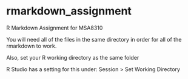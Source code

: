 # rmarkdown_assignment
R Markdown Assignment for MSA8310

You will need all of the files in the same directory in order for all of the rmarkdown to work.

Also, set your R working directory as the same folder

R Studio has a setting for this under:
Session > Set Working Directory

